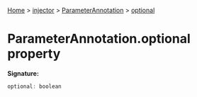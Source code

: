 [Home](./index) &gt; [injector](./injector.md) &gt; [ParameterAnnotation](./injector.parameterannotation.md) &gt; [optional](./injector.parameterannotation.optional.md)

# ParameterAnnotation.optional property


**Signature:**
```javascript
optional: boolean
```
